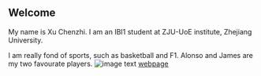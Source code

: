 ## Welcome 

My name is Xu Chenzhi. 
I am an IBI1 student at ZJU-UoE institute, Zhejiang University.

I am really fond of sports, such as basketball and F1.
Alonso and James are my two favourate players.
![image text](https://th.bing.com/th/id/R.8ee6458a299b7c10554f21f5eaf32261?rik=gDNnceocg5NieQ&riu=http%3a%2f%2fn.sinaimg.cn%2fsports%2ftransform%2f283%2fw650h433%2f20180611%2fDkAB-hcufqif6266733.jpg&ehk=7m%2fLF6Ve0JIyHXtz17TNLbHFNM9mlfEhtX7f6gDGZpc%3d&risl=&pid=ImgRaw&r=0)
[webpage](https://c.zju.edu.cn/) 
